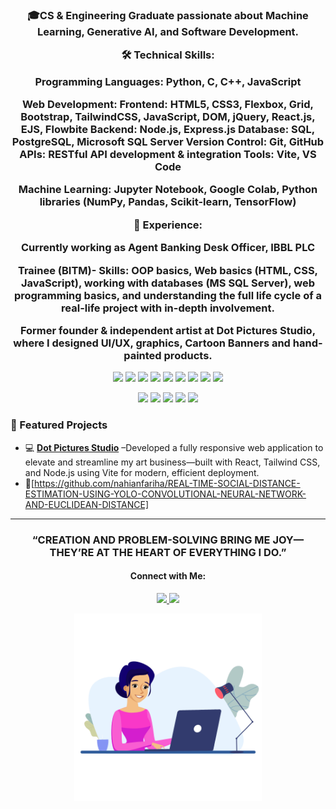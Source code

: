 <h3 align="center">🎓CS & Engineering Graduate passionate about Machine Learning, Generative AI, and Software Development.

🛠 Technical Skills:

Programming Languages: Python, C, C++, JavaScript

Web Development:
Frontend: HTML5, CSS3, Flexbox, Grid, Bootstrap, TailwindCSS, JavaScript, DOM, jQuery, React.js, EJS, Flowbite
Backend: Node.js, Express.js
Database: SQL, PostgreSQL, Microsoft SQL Server
Version Control: Git, GitHub
APIs: RESTful API development & integration
Tools: Vite, VS Code

Machine Learning: Jupyter Notebook, Google Colab, Python libraries (NumPy, Pandas, Scikit-learn, TensorFlow)

💼 Experience:

Currently working as Agent Banking Desk Officer, IBBL PLC

Trainee (BITM)- Skills: OOP basics, Web basics (HTML, CSS, JavaScript), working with databases (MS SQL Server), web programming basics, and understanding the full life cycle of a real-life project with in-depth involvement.

Former founder & independent artist at Dot Pictures Studio, where I designed UI/UX, graphics, Cartoon Banners and hand-painted products.

 </h3> 

<p align="center">
  <!-- Web & Programming Languages -->
  <img src="https://img.shields.io/badge/Python-3776AB?style=flat&logo=python&logoColor=white" />
  <img src="https://img.shields.io/badge/C-00599C?style=flat&logo=c&logoColor=white" />
  <img src="https://img.shields.io/badge/C++-00599C?style=flat&logo=c%2B%2B&logoColor=white" />
  <img src="https://img.shields.io/badge/JavaScript-F7DF1E?style=flat&logo=javascript&logoColor=black" />
  <img src="https://img.shields.io/badge/React-61DAFB?style=flat&logo=react&logoColor=black" />
  <img src="https://img.shields.io/badge/TailwindCSS-38BDF8?style=flat&logo=tailwind-css&logoColor=white" />
  <img src="https://img.shields.io/badge/Vite-646CFF?style=flat&logo=vite&logoColor=white" />
  <img src="https://img.shields.io/badge/Node.js-339933?style=flat&logo=node.js&logoColor=white" />
  <img src="https://img.shields.io/badge/Bootstrap-7952B3?style=flat&logo=bootstrap&logoColor=white" />
</p>

<p align="center">
  <!-- Machine Learning & Data -->
  <img src="https://img.shields.io/badge/TensorFlow-FF6F00?style=flat&logo=tensorflow&logoColor=white" />
  <img src="https://img.shields.io/badge/PyTorch-EE4C2C?style=flat&logo=pytorch&logoColor=white" />
  <img src="https://img.shields.io/badge/Scikit--Learn-F7931E?style=flat&logo=scikit-learn&logoColor=white" />
  <img src="https://img.shields.io/badge/Pandas-150458?style=flat&logo=pandas&logoColor=white" />
  <img src="https://img.shields.io/badge/OpenCV-5C3EE8?style=flat&logo=opencv&logoColor=white" />
</p>
<h3>💼 Featured Projects </h3>

- 💻 [**Dot Pictures Studio**](nahianfariha/github.io/dotpicturesstudio) –Developed a fully responsive web application to elevate and streamline my art business—built with React, Tailwind CSS, and Node.js using Vite for modern, efficient deployment.
- 🤖[https://github.com/nahianfariha/REAL-TIME-SOCIAL-DISTANCE-ESTIMATION-USING-YOLO-CONVOLUTIONAL-NEURAL-NETWORK-AND-EUCLIDEAN-DISTANCE]


---

<p align="center" style="font-family: 'Lato', sans-serif; font-style: normal; text-transform: uppercase;">
<h3 align="center"> “CREATION AND PROBLEM-SOLVING BRING ME JOY—THEY’RE AT THE HEART OF EVERYTHING I DO.” </h3>   <h4 align="center"> Connect with Me:</h4> 
</p>
<p align="center">
  <a href="https://www.linkedin.com/in/nahian-fariha/" target="_blank">
    <img src="https://img.shields.io/badge/LinkedIn-0077B5?style=flat&logo=linkedin&logoColor=white" />
  </a>
  <a href="mailto:nahianfariha.work@gmail.com">
    <img src="https://img.shields.io/badge/Gmail-D14836?style=flat&logo=gmail&logoColor=white" />
  </a>
</p>

<p align="center">
  <img src="giffff.gif" alt="Welcome GIF" width="300" />
</p>
